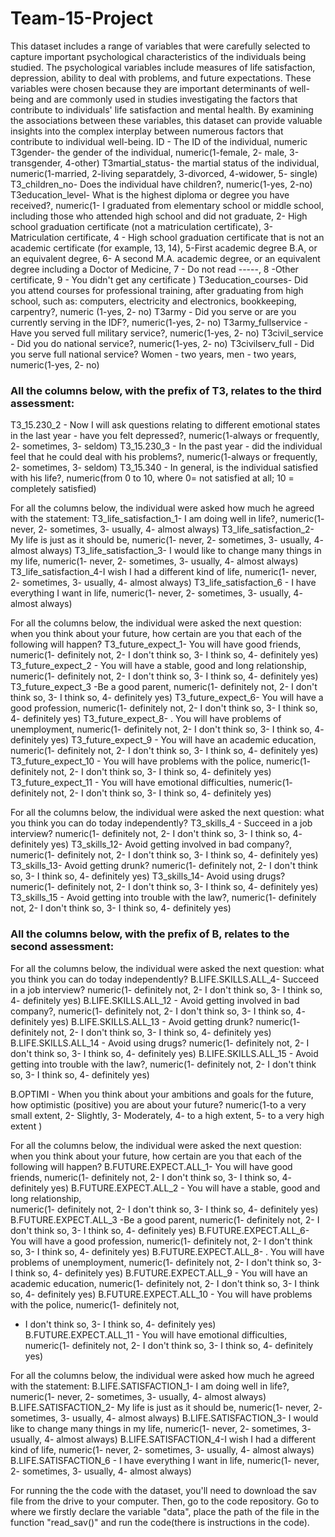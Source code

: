 # Team-15-Project

This dataset includes a range of variables that were carefully selected to capture important
psychological characteristics of the individuals being studied. The psychological variables include 
measures of life satisfaction, depression, ability to deal with problems, and future expectations. 
These variables were chosen because they are important determinants of well-being and are commonly 
used in studies investigating the factors that contribute to individuals' life satisfaction and 
mental health. By examining the associations between these variables, this dataset can provide 
valuable insights into the complex interplay between numerous factors that contribute to individual 
well-being.
ID - The ID of the individual, numeric
T3gender- the gender of the individual, numeric(1-female, 2- male, 3-transgender, 4-other)
T3martial_status- the martial status of the individual, numeric(1-married, 2-living separatdely, 
3-divorced, 4-widower, 5- single)
T3_children_no- Does the individual have children?, numeric(1-yes, 2-no)
T3education_level- What is the highest diploma or degree you have received?, numeric(1- I graduated 
from elementary school or middle school, including those who attended high school and did not 
graduate, 2- High school graduation certificate (not a matriculation certificate), 3- Matriculation 
certificate, 4 - High school graduation certificate that is not an academic certificate (for 
example, 13, 14), 5-First academic degree B.A, or an equivalent degree, 6- A second M.A. academic 
degree, or an equivalent degree including a Doctor of Medicine, 7 - Do not read -----, 
8 -Other certificate, 9 - You didn't get any certificate )
T3education_courses- Did you attend courses for professional training, after graduating from high 
school, such as: computers, electricity and electronics, bookkeeping, carpentry?, numeric 
(1-yes, 2- no)
T3army - Did you serve or are you currently serving in the IDF?, numeric(1-yes, 2- no)
T3army_fullservice - Have you served full military service?, numeric(1-yes, 2- no)
T3civil_service - Did you do national service?, numeric(1-yes, 2- no)
T3civilserv_full - Did you serve full national service? Women - two years, men - two years, 
numeric(1-yes, 2- no)

### All the columns below, with the prefix of T3, relates to the third assessment:

T3_15.230_2 - Now I will ask questions relating to different emotional states in the last year - 
have you felt depressed?, numeric(1-always or frequently, 2- sometimes, 3- seldom)
T3_15.230_3 - In the past year - did the individual feel that he could deal with his problems?, 
numeric(1-always or frequently, 2- sometimes, 3- seldom)
T3_15.340 - In general, is the individual satisfied with his life?, numeric(from 0 to 10, 
where 0= not satisfied at all; 10 = completely satisfied)

For all the columns below, the individual were asked how much he agreed with the statement:
T3_life_satisfaction_1- I am doing well in life?, numeric(1- never, 2- sometimes, 3- usually, 
4- almost always)
T3_life_satisfaction_2- My life is just as it should be, numeric(1- never, 2- sometimes, 
3- usually, 4- almost always)
T3_life_satisfaction_3- I would like to change many things in my life, numeric(1- never, 
2- sometimes, 3- usually, 4- almost always)
T3_life_satisfaction_4-I wish I had a different kind of life, numeric(1- never, 2- sometimes, 
3- usually, 4- almost always)
T3_life_satisfaction_6 - I have everything I want in life, numeric(1- never, 2- sometimes, 
3- usually, 4- almost always) 


For all the columns below, the individual were asked the next question: when you think about 
your future, how certain are you that each of the following will happen?
T3_future_expect_1- You will have good friends, numeric(1- definitely not, 2- I don't think so, 
3- I think so, 4- definitely yes)
T3_future_expect_2 - You will have a stable, good and long relationship,  numeric(1- definitely not, 
2- I don't think so, 3- I think so, 4- definitely yes)
T3_future_expect_3 -Be a good parent, numeric(1- definitely not, 2- I don't think so, 
3- I think so, 4- definitely yes) 
T3_future_expect_6- You will have a good profession, numeric(1- definitely not, 2- I don't think so, 
3- I think so, 4- definitely yes) 
T3_future_expect_8- . You will have problems of unemployment, numeric(1- definitely not, 
2- I don't think so, 3- I think so, 4- definitely yes) 
T3_future_expect_9 - You will have an academic education, numeric(1- definitely not, 
2- I don't think so, 3- I think so, 4- definitely yes) 
T3_future_expect_10 - You will have problems with the police, numeric(1- definitely not, 
2- I don't think so, 3- I think so, 4- definitely yes) 
T3_future_expect_11 - You will have emotional difficulties, numeric(1- definitely not, 
2- I don't think so, 3- I think so, 4- definitely yes)

For all the columns below, the individual were asked the next question: what you think 
you can do today independently?
T3_skills_4 - Succeed in a job interview? numeric(1- definitely not, 2- I don't think so, 
3- I think so, 4- definitely yes)
T3_skills_12- Avoid getting involved in bad company?, numeric(1- definitely not, 2- I don't think so, 
3- I think so, 4- definitely yes)
T3_skills_13- Avoid getting drunk? numeric(1- definitely not, 2- I don't think so, 3- I think so, 
4- definitely yes)
T3_skills_14- Avoid using drugs? numeric(1- definitely not, 2- I don't think so, 3- I think so, 
4- definitely yes)
T3_skills_15 - Avoid getting into trouble with the law?, numeric(1- definitely not, 
2- I don't think so, 3- I think so, 4- definitely yes)

### All the columns below, with the prefix of B, relates to the second assessment:

For all the columns below, the individual were asked the next question: what you think 
you can do today independently?
B.LIFE.SKILLS.ALL_4- Succeed in a job interview? numeric(1- definitely not, 2- I don't think so, 
3- I think so, 4- definitely yes)
B.LIFE.SKILLS.ALL_12 - Avoid getting involved in bad company?, numeric(1- definitely not, 
2- I don't think so, 3- I think so, 4- definitely yes)
B.LIFE.SKILLS.ALL_13 - Avoid getting drunk? numeric(1- definitely not, 2- I don't think so, 
3- I think so, 4- definitely yes)
B.LIFE.SKILLS.ALL_14 - Avoid using drugs? numeric(1- definitely not, 2- I don't think so, 
3- I think so, 4- definitely yes)
B.LIFE.SKILLS.ALL_15 - Avoid getting into trouble with the law?, numeric(1- definitely not, 
2- I don't think so, 3- I think so, 4- definitely yes)

B.OPTIMI - When you think about your ambitions and goals for the future, how optimistic 
(positive) you are about your future? numeric(1-to a very small extent, 2- Slightly, 3- Moderately, 
4- to a high extent, 5- to a very high extent )

For all the columns below, the individual were asked the next question: when you think 
about your future, how certain are you that each of the following will happen?
B.FUTURE.EXPECT.ALL_1- You will have good friends, numeric(1- definitely not, 2- I don't think so, 
3- I think so, 4- definitely yes)
B.FUTURE.EXPECT.ALL_2 - You will have a stable, good and long relationship,  
numeric(1- definitely not, 2- I don't think so, 3- I think so, 4- definitely yes)
B.FUTURE.EXPECT.ALL_3 -Be a good parent, numeric(1- definitely not, 2- I don't think so, 
3- I think so, 4- definitely yes) 
B.FUTURE.EXPECT.ALL_6- You will have a good profession, numeric(1- definitely not, 
2- I don't think so, 3- I think so, 4- definitely yes) 
B.FUTURE.EXPECT.ALL_8- . You will have problems of unemployment, numeric(1- definitely not, 
2- I don't think so, 3- I think so, 4- definitely yes) 
B.FUTURE.EXPECT.ALL_9 - You will have an academic education, numeric(1- definitely not, 
2- I don't think so, 
3- I think so, 4- definitely yes) 
B.FUTURE.EXPECT.ALL_10 - You will have problems with the police, numeric(1- definitely not, 
- I don't think so, 3- I think so, 4- definitely yes) 
B.FUTURE.EXPECT.ALL_11 - You will have emotional difficulties, numeric(1- definitely not, 
2- I don't think so, 3- I think so, 4- definitely yes)

For all the columns below, the individual were asked how much he agreed with the statement:
B.LIFE.SATISFACTION_1- I am doing well in life?, numeric(1- never, 2- sometimes, 3- usually, 
4- almost always)
B.LIFE.SATISFACTION_2- My life is just as it should be, numeric(1- never, 2- sometimes, 3- usually, 
4- almost always)
B.LIFE.SATISFACTION_3- I would like to change many things in my life, numeric(1- never, 2- sometimes, 
3- usually, 4- almost always)
B.LIFE.SATISFACTION_4-I wish I had a different kind of life, numeric(1- never, 2- sometimes, 
3- usually, 4- almost always)
B.LIFE.SATISFACTION_6 - I have everything I want in life, numeric(1- never, 2- sometimes, 3- usually, 
4- almost always)

For running the the code with the dataset, you'll need to download the sav 
file from the drive to your computer. Then, go to the code repository.
Go to where we firstly declare the variable "data", place the path of the
file in the function "read_sav()" and run the code(there is instructions in
the code).


